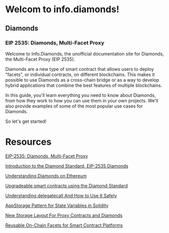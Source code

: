# Welcom to info.diamonds!

## **Diamonds**
### **EIP 2535: Diamonds, Multi-Facet Proxy**
Welcome to Info.Diamonds, the unofficial documentation site for Diamonds, the Multi-Facet Proxy (EIP 2535).

Diamonds are a new type of smart contract that allows users to deploy "facets", or individual contracts, on different blockchains. This makes it possible to use Diamonds as a cross-chain bridge or as a way to develop hybrid applications that combine the best features of multiple blockchains.

In this guide, you'll learn everything you need to know about Diamonds, from how they work to how you can use them in your own projects. We'll also provide examples of some of the most popular use cases for Diamonds.

So let's get started!

# **Resources**

[EIP-2535: Diamonds, Multi-Facet Proxy](https://eips.ethereum.org/EIPS/eip-2535)

[Introduction to the Diamond Standard, EIP-2535 Diamonds](https://eip2535diamonds.substack.com/p/introduction-to-the-diamond-standard)

[Understanding Diamonds on Ethereum](https://dev.to/mudgen/understanding-diamonds-on-ethereum-1fb)

[Upgradeable smart contracts using the Diamond Standard](https://hiddentao.com/archives/2020/05/28/upgradeable-smart-contracts-using-diamond-standard)

[Understanding delegatecall And How to Use It Safely](https://eip2535diamonds.substack.com/p/understanding-delegatecall-and-how)

[AppStorage Pattern for State Variables in Solidity](https://dev.to/mudgen/appstorage-pattern-for-state-variables-in-solidity-3lki)

[New Storage Layout For Proxy Contracts and Diamonds](https://medium.com/1milliondevs/new-storage-layout-for-proxy-contracts-and-diamonds-98d01d0eadb)

[Reusable On-Chain Facets for Smart Contract Platforms](https://eip2535diamonds.substack.com/p/reusable-on-chain-facets-for-smart)
